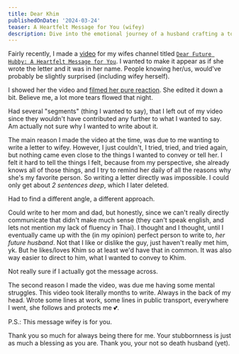 ```yaml
---
title: Dear Khim
publishedOnDate: '2024-03-24'
teaser: A Heartfelt Message for You (wifey)
description: Dive into the emotional journey of a husband crafting a touching letter for his wife. Discover the challenges, inspirations, and heartfelt moments behind this moving video tribute.
---
```


Fairly recently, I made a [video](https://youtu.be/GXxA0hUFlQA?feature=shared) for my wifes channel titled [`Dear Future Hubby: A Heartfelt Message for You`](https://youtu.be/GXxA0hUFlQA?feature=shared). I wanted to make it appear as if she wrote the letter and it was in her name. People knowing her/us, would've probably be slightly surprised (including wifey herself).

I showed her the video and [filmed her pure reaction](https://www.youtube.com/shorts/np81fEyBFX8). She edited it down a bit. Believe me, a lot more tears flowed that night.

Had several "segments" (thing I wanted to say), that I left out of my video since they wouldn't have contributed any further to what I wanted to say. Am actually not sure why I wanted to write about it.

The main reason I made the video at the time, was due to me wanting to write a letter to wifey. However, I just couldn't, I tried, tried, and tried again, but nothing came even close to the things I wanted to convey or tell her.
I felt it hard to tell the things I felt, because from my perspective, she already knows all of those things, and I try to remind her daily of all the reasons why she's my favorite person. So writing a letter directly was impossible. I could only get about *2 sentences deep*, which I later deleted.

Had to find a different angle, a different approach.

Could write to her mom and dad, but honestly, since we can't really directly communicate that didn't make much sense (they can't speak english, and lets not mention my lack of fluency in Thai).
I thought and I thought, until I eventually came up with the (in my opinion) perfect person to write to, *her future husband*. Not that I like or dislike the guy, just haven't really met him, yk. But he likes/loves Khim so at least we'd have that in common.
It was also way easier to direct to him, what I wanted to convey to Khim.

Not really sure if I actually got the message across.

The second reason I made the video, was due me having some mental struggles. This video took literally months to write. Always in the back of my head. Wrote some lines at work, some lines in public transport, everywhere I went, she follows and protects me 💕.

P.S.: This message wifey is for you.

Thank you so much for always being there for me. Your stubbornness is just as much a blessing as you are. Thank you, your not so death husband (yet).
